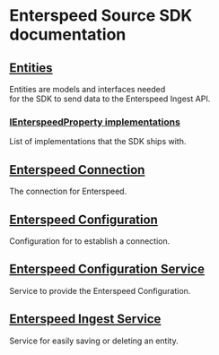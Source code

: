 # Enterspeed Source SDK documentation

## [Entities](./entities/README.md)

Entities are models and interfaces needed  
for the SDK to send data to the Enterspeed Ingest API.

### [IEnterspeedProperty implementations](./entities/properties/README.md)

List of implementations that the SDK ships with.

## [Enterspeed Connection](./connection/README.md)

The connection for Enterspeed.

## [Enterspeed Configuration](./configuration/README.md)

Configuration for to establish a connection.

## [Enterspeed Configuration Service](./services/enterspeed-configuration-service/README.md)

Service to provide the Enterspeed Configuration.

## [Enterspeed Ingest Service](./services/enterspeed-ingest-service/README.md)

Service for easily saving or deleting an entity.
